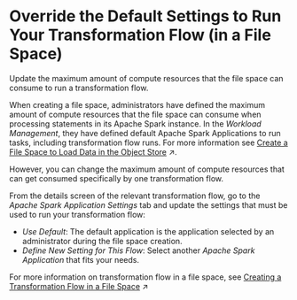 <!-- loioe5c4ac8ab3bf4573b86cd4f4f3118c16 -->

# Override the Default Settings to Run Your Transformation Flow \(in a File Space\)

Update the maximum amount of compute resources that the file space can consume to run a transformation flow.

When creating a file space, administrators have defined the maximum amount of compute resources that the file space can consume when processing statements in its Apache Spark instance. In the *Workload Management*, they have defined default Apache Spark Applications to run tasks, including transformation flow runs. For more information see [Create a File Space to Load Data in the Object Store](https://help.sap.com/viewer/935116dd7c324355803d4b85809cec97/DEV_CURRENT/en-US/947444683e524cfd9169d7671b72ba0c.html "Create a file space and allocate compute resources to it. File spaces are intended for loading and preparing large quantities of data in an inexpensive inbound staging area and are stored in the SAP Datasphere object store.") :arrow_upper_right:.

However, you can change the maximum amount of compute resources that can get consumed specifically by one transformation flow.

From the details screen of the relevant transformation flow, go to the *Apache Spark Application Settings* tab and update the settings that must be used to run your transformation flow:

-   *Use Default*: The default application is the application selected by an administrator during the file space creation.
-   *Define New Setting for This Flow*: Select another *Apache Spark Application* that fits your needs.

For more information on transformation flow in a file space, see [Creating a Transformation Flow in a File Space](https://help.sap.com/viewer/24f836070a704022a40c15442163e5cf/DEV_CURRENT/en-US/b917baf0431343bea8381fa37e12eeb8.html "Create transformation flows with local tables (file) as sources, apply various transformations, and store the resulted dataset into another local table (file).") :arrow_upper_right:


